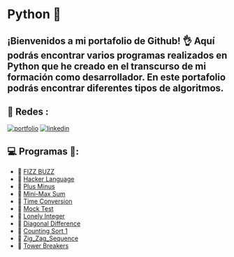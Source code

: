# Python :snake:
## ¡Bienvenidos a mi portafolio de Github! :ok_hand: Aquí podrás encontrar varios programas realizados en Python que he creado en el transcurso de mi formación como desarrollador. En este portafolio podrás encontrar diferentes tipos de algoritmos.
## :link: Redes :
[![portfolio](https://img.shields.io/badge/my_portfolio-000?style=for-the-badge&logo=ko-fi&logoColor=white)](https://github.com/EusaHack)
[![linkedin](https://img.shields.io/badge/linkedin-0A66C2?style=for-the-badge&logo=linkedin&logoColor=white)](https://www.linkedin.com/in/eusa/)
## :computer: Programas :100:: 

- :snake: [FIZZ BUZZ](https://github.com/EusaHack/Python/blob/main/Programas/FizzBuzz.py)
- :snake: [Hacker Language](https://github.com/EusaHack/Python/blob/main/Programas/LenguajeHacker.py)
- :snake: [Plus Minus](https://github.com/EusaHack/Python/blob/main/Programas/Plus_Minus.py)
- :snake: [Mini-Max Sum](https://github.com/EusaHack/Python/blob/main/Programas/Mini-Max_Sum.py)
- :snake: [Time Conversion](https://github.com/EusaHack/Python/blob/main/Programas/Time_Conversion.py)
- :snake: [Mock Test](https://github.com/EusaHack/Python/blob/main/Programas/Report_EusaHack.pdf)
- :snake: [Lonely Integer](https://github.com/EusaHack/Python/blob/main/Programas/Lonely_Integer.py)
- :snake: [Diagonal Difference](https://github.com/EusaHack/Python/blob/main/Programas/Diagonal_Difference.py)
- :snake: [Counting Sort 1](https://github.com/EusaHack/Python/blob/main/Programas/Counting_Sort_1.py)
- :snake: [Zig_Zag_Sequence](https://github.com/EusaHack/Python/blob/main/Programas/Zig_Zag_Sequence.py)
- :snake: [Tower Breakers](https://github.com/EusaHack/Python/blob/main/Programas/Tower_Breakers.py)
